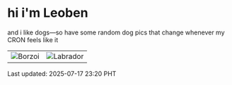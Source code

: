 # hi i'm Leoben

and i like dogs—so have some random dog pics that change whenever my CRON feels like it

|  |  |
|--------|----------|
| ![Borzoi](https://random-dog-vercel.vercel.app/api/random-borzoi?v=1752765657) | ![Labrador](https://random-dog-vercel.vercel.app/api/random-labrador?v=1752765657) |

Last updated: 2025-07-17 23:20 PHT
